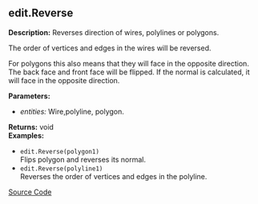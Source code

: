 ## edit.Reverse  
  
  
**Description:** Reverses direction of wires, polylines or polygons.


The order of vertices and edges in the wires will be reversed.


For polygons this also means that they will face in the opposite direction. The back face and
front face will be flipped. If the normal is calculated, it will face in the opposite direction.

  
  
**Parameters:**  
  * *entities:* Wire,polyline, polygon.  
  
**Returns:** void  
**Examples:**  
  * `edit.Reverse(polygon1)`  
    Flips polygon and reverses its normal.  
  * `edit.Reverse(polyline1)`  
    Reverses the order of vertices and edges in the polyline.
  

[Source Code](https://github.com/design-automation/mobius-sim-funcs/blob/main/src/modules/functions/edit/Reverse.ts) 